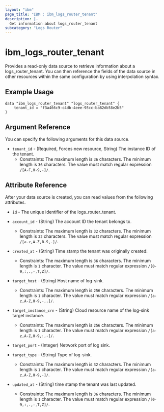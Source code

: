 ```yaml
---
layout: "ibm"
page_title: "IBM : ibm_logs_router_tenant"
description: |-
  Get information about logs_router_tenant
subcategory: "Logs Router"
---
```


# ibm_logs_router_tenant

Provides a read-only data source to retrieve information about a logs_router_tenant. You can then reference the fields of the data source in other resources within the same configuration by using interpolation syntax.

## Example Usage

```hcl
data "ibm_logs_router_tenant" "logs_router_tenant" {
	tenant_id = "f3a466c9-c4db-4eee-95cc-ba82db58e2b5"
}
```

## Argument Reference

You can specify the following arguments for this data source.

* `tenant_id` - (Required, Forces new resource, String) The instance ID of the tenant.
  * Constraints: The maximum length is `36` characters. The minimum length is `36` characters. The value must match regular expression `/[A-F,0-9,-]/`.

## Attribute Reference

After your data source is created, you can read values from the following attributes.

* `id` - The unique identifier of the logs_router_tenant.
* `account_id` - (String) The account ID the tenant belongs to.
  * Constraints: The maximum length is `32` characters. The minimum length is `32` characters. The value must match regular expression `/[a-z,A-Z,0-9,-]/`.

* `created_at` - (String) Time stamp the tenant was originally created.
  * Constraints: The maximum length is `36` characters. The minimum length is `1` character. The value must match regular expression `/[0-9,:,.,-,T,Z]/`.

* `target_host` - (String) Host name of log-sink.
  * Constraints: The maximum length is `256` characters. The minimum length is `1` character. The value must match regular expression `/[a-z,A-Z,0-9,-,.]/`.

* `target_instance_crn` - (String) Cloud resource name of the log-sink target instance.
  * Constraints: The maximum length is `256` characters. The minimum length is `1` character. The value must match regular expression `/[a-z,A-Z,0-9,:,-]/`.

* `target_port` - (Integer) Network port of log sink.

* `target_type` - (String) Type of log-sink.
  * Constraints: The maximum length is `32` characters. The minimum length is `1` character. The value must match regular expression `/[a-z,A-Z,0-9,-]/`.

* `updated_at` - (String) time stamp the tenant was last updated.
  * Constraints: The maximum length is `36` characters. The minimum length is `1` character. The value must match regular expression `/[0-9,:,.,-,T,Z]/`.


